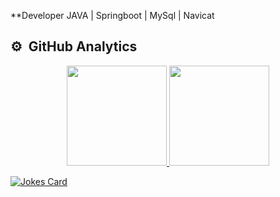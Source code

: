 **Developer JAVA | Springboot | MySql | Navicat
## ⚙️ &nbsp;GitHub Analytics  

<div align="center">
  <a href="https://github.com/Callmesammy">
  <img height="160em" src="https://github-readme-stats.vercel.app/api?username=Callmesammy&show_icons=true&theme=blue-green&include_all_commits=true&count_private=true"/>
  <img height="160em" src="https://github-readme-stats.vercel.app/api/top-langs/?username=Callmesammy&layout=compact&langs_count=7&theme=blue-green"/>    
</div>



![Jokes Card](https://readme-jokes.vercel.app/api)



